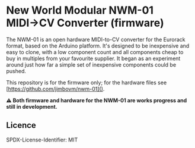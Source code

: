 # New World Modular NWM-01 MIDI→CV Converter (firmware)

The NWM-01 is an open hardware MIDI-to-CV converter for the Eurorack format, based on the Arduino platform. It's designed to be inexpensive and easy to clone, with a low component count and all components cheap to buy in multiples from your favourite supplier. It began as an experiment around just how far a simple set of inexpensive components could be pushed.

This repository is for the firmware only; for the hardware files see [https://github.com/jimbovm/nwm-01]().

**⚠ Both firmware and hardware for the NWM-01 are works progress and still in development.**

## Licence

SPDX-License-Identifier: MIT
